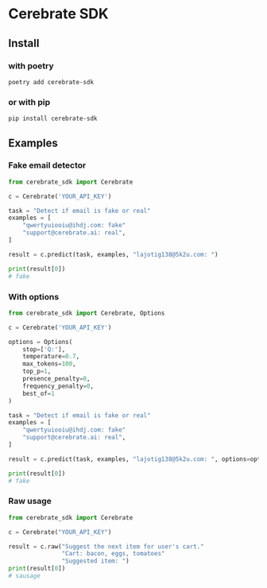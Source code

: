 # Cerebrate SDK

## Install
### with poetry
```shell
poetry add cerebrate-sdk
```

### or with pip
```shell
pip install cerebrate-sdk
```

## Examples
### Fake email detector
```python
from cerebrate_sdk import Cerebrate

c = Cerebrate('YOUR_API_KEY')

task = "Detect if email is fake or real"
examples = [
    "qwertyuiooiu@ihdj.com: fake"
    "support@cerebrate.ai: real",
]

result = c.predict(task, examples, "lajotig138@5k2u.com: ")

print(result[0])
# fake

```

### With options
```python
from cerebrate_sdk import Cerebrate, Options

c = Cerebrate('YOUR_API_KEY')

options = Options(
    stop=['Q:'],
    temperature=0.7,
    max_tokens=100,
    top_p=1,
    presence_penalty=0,
    frequency_penalty=0,
    best_of=1
)

task = "Detect if email is fake or real"
examples = [
    "qwertyuiooiu@ihdj.com: fake"
    "support@cerebrate.ai: real",
]

result = c.predict(task, examples, "lajotig138@5k2u.com: ", options=options)

print(result[0])
# fake

```

### Raw usage
```python
from cerebrate_sdk import Cerebrate

c = Cerebrate("YOUR_API_KEY")

result = c.raw("Suggest the next item for user's cart."
               "Cart: bacon, eggs, tomatoes"
               "Suggested item: ")
print(result[0])
# sausage

```